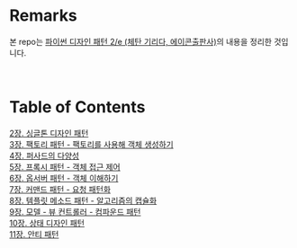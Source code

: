 # Remarks
본 repo는 [파이썬 디자인 패턴 2/e (체탄 기리다, 에이콘출판사)](http://www.yes24.com/Product/Goods/67024256?OzSrank=1)의 내용을 정리한 것입니다.  

<br>

# Table of Contents
[2장. 싱글톤 디자인 패턴](/2장.%20싱글톤%20디자인%20패턴) \
[3장. 팩토리 패턴 - 팩토리를 사용해 객체 생성하기](/3장.%20팩토리%20패턴%20-%20팩토리를%20사용해%20객체%20생성하기) \
[4장. 퍼사드의 다양성](/4장.%20퍼사드의%20다양성) \
[5장. 프록시 패턴 - 객체 접근 제어](/5장.%20프록시%20패턴\%20-%20객체%20접근%20제어) \
[6장. 옵서버 패턴 - 객체 이해하기](/6장.%20옵서버%20패턴%20-%20객체%20이해하기) \
[7장. 커맨드 패턴 - 요청 패턴화](/7장.%20커맨드%20패턴%20-%20요청%20패턴화) \
[8장. 템플릿 메소드 패턴 - 알고리즘의 캡슐화](/8장.%20템플릿%20메소드%20패턴%20-%20알고리즘의%20캡슐화) \
[9장. 모델 - 뷰 컨트롤러 - 컴파운드 패턴](/9장.%20모델%20-%20뷰%20컨트롤러%20-%20컴파운드%20패턴) \
[10장. 상태 디자인 패턴](/10장.%20상태%20디자인%20패턴) \
[11장. 안티 패턴](/11장.%20안티%20패턴)

